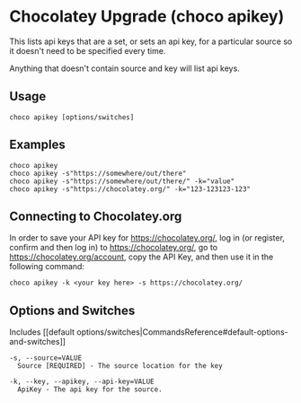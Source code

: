 # Chocolatey Upgrade (choco apikey)
This lists api keys that are a set, or sets an api key, for a particular
 source so it doesn't need to be specified every time.

Anything that doesn't contain source and key will list api keys.

## Usage

    choco apikey [options/switches]

## Examples

    choco apikey
    choco apikey -s"https://somewhere/out/there"
    choco apikey -s"https://somewhere/out/there/" -k="value"
    choco apikey -s"https://chocolatey.org/" -k="123-123123-123"

## Connecting to Chocolatey.org

In order to save your API key for https://chocolatey.org/,
 log in (or register, confirm and then log in) to
 https://chocolatey.org/, go to https://chocolatey.org/account,
 copy the API Key, and then use it in the following command:

    choco apikey -k <your key here> -s https://chocolatey.org/

## Options and Switches

Includes [[default options/switches|CommandsReference#default-options-and-switches]]

```
-s, --source=VALUE
  Source [REQUIRED] - The source location for the key

-k, --key, --apikey, --api-key=VALUE
  ApiKey - The api key for the source.
```
